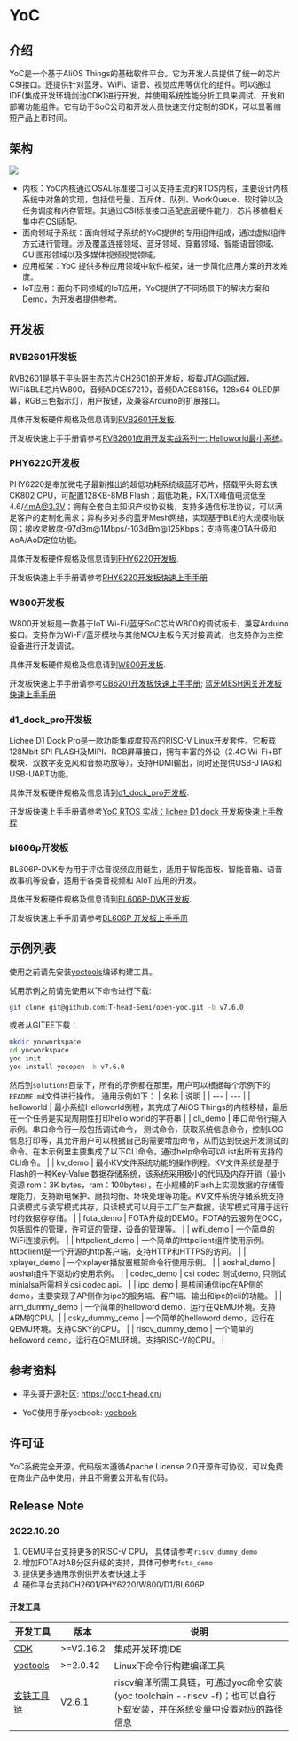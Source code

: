 # YoC

## 介绍

YoC是一个基于AliOS Things的基础软件平台。它为开发人员提供了统一的芯片CSI接口。还提供针对蓝牙、WiFi、语音、视觉应用等优化的组件。可以通过IDE(集成开发环境剑池CDK)进行开发，并使用系统性能分析工具来调试、开发和部署功能组件。它有助于SoC公司和开发人员快速交付定制的SDK，可以显著缩短产品上市时间。

## 架构

<img src="https://github.com/T-head-Semi/open-yoc/blob/v7.6.0/components/yocopen/yoc.png?raw=true">

- 内核：YoC内核通过OSAL标准接口可以支持主流的RTOS内核，主要设计内核系统中对象的实现，包括信号量、互斥体、队列、WorkQueue、软时钟以及任务调度和内存管理。其通过CSI标准接口适配底层硬件能力，芯片移植相关集中在CSI适配。
- 面向领域子系统：面向领域子系统的YoC提供的专用组件组成，通过虚拟组件方式进行管理。涉及覆盖连接领域、蓝牙领域、穿戴领域、智能语音领域、GUI图形领域以及多媒体视频视觉领域。
- 应用框架：YoC 提供多种应用领域中软件框架，进一步简化应用方案的开发难度。
- IoT应用：面向不同领域的IoT应用，YoC提供了不同场景下的解决方案和Demo，为开发者提供参考。

## 开发板

### RVB2601开发板

RVB2601是基于平头哥生态芯片CH2601的开发板，板载JTAG调试器，WiFi&BLE芯片W800，音频ADCES7210，音频DACES8156，128x64 OLED屏幕，RGB三色指示灯，用户按键，及兼容Arduino的扩展接口。

具体开发板硬件规格及信息请到[RVB2601开发板](https://occ.t-head.cn/vendor/detail/index?spm=a2cl5.14300867.0.0.681c1f9cxK233N&id=3886757103532519424&vendorId=3706716635429273600&module=4).

开发板快速上手手册请参考[RVB2601应用开发实战系列一: Helloworld最小系统](https://occ.t-head.cn/community/post/detail?spm=a2cl5.14300867.0.0.713b180fsACOZd&id=3887622217227972608)。

### PHY6220开发板

PHY6220是奉加微电子最新推出的超低功耗系统级蓝牙芯片，搭载平头哥玄铁CK802 CPU，可配置128KB-8MB Flash；超低功耗，RX/TX峰值电流低至4.6/4mA@3.3V；拥有全套自主知识产权协议栈，支持多通信标准协议，可以满足客户的定制化需求；异构多对多的蓝牙Mesh网络，实现基于BLE的大规模物联网；接收灵敏度-97dBm@1Mbps/-103dBm@125Kbps；支持高速OTA升级和AoA/AoD定位功能。

具体开发板硬件规格及信息请到[PHY6220开发板](https://occ.t-head.cn/vendor/detail/index?spm=a2cl5.26076654.0.0.75c9180fBd3xmo&id=3844141476569686016).

开发板快速上手手册请参考[PHY6220开发板快速上手手册](https://occ-oss-prod.oss-cn-hangzhou.aliyuncs.com/userFiles/3712904037927702528/resource/3712904037927702528hfGSSiepmB.pdf)


### W800开发板

W800开发板是一款基于IoT Wi-Fi/蓝牙SoC芯片W800的调试板卡，兼容Arduino接口。支持作为Wi-Fi/蓝牙模块与其他MCU主板今天对接调试，也支持作为主控设备进行开发调试。

具体开发板硬件规格及信息请到[W800开发板](https://occ.t-head.cn/vendor/detail/index?spm=a2cl5.26076654.0.0.47b8180fQDHEWX&id=3819785372310183936).

开发板快速上手手册请参考[CB6201开发板快速上手手册](https://occ-oss-prod.oss-cn-hangzhou.aliyuncs.com/userFiles/3717897501090217984/resource/371789750109021798416243697382898DSDaM3TmQ.pdf);
[蓝⽛MESH⽹关开发板快速上⼿⼿册](https://occ-oss-prod.oss-cn-hangzhou.aliyuncs.com/userFiles/3814675761722499072/resource/3814675761722499072/1636114574507/%E8%93%9D%E7%89%99MESH%E7%BD%91%E5%85%B3%E5%BC%80%E5%8F%91%E6%9D%BF%E5%BF%AB%E9%80%9F%E4%B8%8A%E6%89%8B%E6%89%8B%E5%86%8C.pdf)

### d1_dock_pro开发板

Lichee D1 Dock Pro是一款功能集成度较高的RISC-V Linux开发套件。它板载128Mbit SPI FLASH及MIPI、RGB屏幕接口，拥有丰富的外设（2.4G Wi-Fi+BT模块、双数字麦克风和音频功放等），支持HDMI输出，同时还提供USB-JTAG和USB-UART功能。

具体开发板硬件规格及信息请到[d1_dock_pro开发板](https://occ.t-head.cn/vendor/detail/index?spm=a2cl5.26076654.0.0.1c7f180fYWbuLz&id=4030046623349878784).

开发板快速上手手册请参考[YoC RTOS 实战：lichee D1 dock 开发板快速上手教程](https://occ.t-head.cn/community/post/detail?spm=a2cl5.26076654.0.0.6dea180f5EqKus&id=4035432797019185152)

### bl606p开发板

BL606P-DVK专为用于评估音视频应用诞生，适用于智能面板、智能音箱、语音故事机等设备，适用于各类音视频和 AIoT 应用的开发。

具体开发板硬件规格及信息请到[BL606P-DVK开发板](https://occ.t-head.cn/vendor/detail/index?spm=a2cl5.26076654.0.0.4112180fes3RoI&id=4105634631926222848).

开发板快速上手手册请参考[BL606P 开发板上手手册](https://occ.t-head.cn/community/post/detail?spm=a2cl5.27438731.0.0.4e28180fT0sZG1&id=4106009187719385088)


## 示例列表

使用之前请先安装[yoctools](https://yoc.docs.t-head.cn/yocbook/Chapter2-%E5%BF%AB%E9%80%9F%E4%B8%8A%E6%89%8B%E6%8C%87%E5%BC%95/YocTools.html)编译构建工具。

试用示例之前请先使用以下命令进行下载:

```bash
git clone git@github.com:T-head-Semi/open-yoc.git -b v7.6.0
```

或者从GITEE下载：
```bash
mkdir yocworkspace
cd yocworkspace
yoc init
yoc install yocopen -b v7.6.0
```

然后到`solutions`目录下，所有的示例都在那里，用户可以根据每个示例下的`README.md`文件进行操作。
通用示例如下：
| 名称 | 说明 |
| --- | --- |
| helloworld | 最小系统Helloworld例程，其完成了AliOS Things的内核移植，最后在一个任务是实现周期性打印hello world的字符串 | 
| cli_demo | 串口命令行输入示例。串口命令行一般包括调试命令， 测试命令，获取系统信息命令，控制LOG信息打印等，其允许用户可以根据自己的需要增加命令，从而达到快速开发测试的命令。在本示例里主要集成了以下CLI命令，通过help命令可以List出所有支持的CLI命令。 |
| kv_demo | 最小KV文件系统功能的操作例程。KV文件系统是基于Flash的一种Key-Value 数据存储系统，该系统采用极小的代码及内存开销（最小资源 rom：3K bytes，ram：100bytes），在小规模的Flash上实现数据的存储管理能力，支持断电保护、磨损均衡、坏块处理等功能。KV文件系统存储系统支持只读模式与读写模式共存，只读模式可以用于工厂生产数据，读写模式可用于运行时的数据存存储。 |
| fota_demo | FOTA升级的DEMO。FOTA的云服务在OCC，包括固件的管理，许可证的管理，设备的管理等。 |
| wifi_demo | 一个简单的WiFi连接示例。 |
| httpclient_demo | 一个简单的httpclient组件使用示例。httpclient是一个开源的http客户端，支持HTTP和HTTPS的访问。 |
| xplayer_demo | 一个xplayer播放器框架命令行使用示例。 |
| aoshal_demo | aoshal组件下驱动的使用示例。 |
| codec_demo | csi codec 测试demo, 只测试minialsa所需相关csi codec api。 |
| ipc_demo | 是核间通信ipc在AP侧的demo，主要实现了AP侧作为ipc的服务端、客户端、输出和ipc的cli的功能。 |
| arm_dummy_demo | 一个简单的helloword demo，运行在QEMU环境。支持ARM的CPU。|
| csky_dummy_demo | 一个简单的helloword demo，运行在QEMU环境。支持CSKY的CPU。 |
| riscv_dummy_demo | 一个简单的helloword demo，运行在QEMU环境。支持RISC-V的CPU。 |

## 参考资料

- 平头哥开源社区: https://occ.t-head.cn/

- YoC使用手册yocbook: [yocbook](https://yoc.docs.t-head.cn/yocbook/Chapter1-YoC%E6%A6%82%E8%BF%B0/)

## 许可证

YoC系统完全开源，代码版本遵循Apache License 2.0开源许可协议，可以免费在商业产品中使用，并且不需要公开私有代码。

## Release Note

### 2022.10.20
1. QEMU平台支持更多的RISC-V CPU， 具体请参考`riscv_dummy_demo`
2. 增加FOTA对AB分区升级的支持，具体可参考`fota_demo`
3. 提供更多通用示例供开发者快速上手
4. 硬件平台支持CH2601/PHY6220/W800/D1/BL606P
#### 开发工具
|开发工具|版本|说明|
| --- | --- | --- |
|[CDK](https://occ.t-head.cn/community/download?id=575997419775328256)|>=V2.16.2|集成开发环境IDE|
|[yoctools](https://yoc.docs.t-head.cn/yocbook/Chapter2-%E5%BF%AB%E9%80%9F%E4%B8%8A%E6%89%8B%E6%8C%87%E5%BC%95/YocTools.html)|>=2.0.42|Linux下命令行构建编译工具|
|[玄铁工具链](https://occ.t-head.cn/community/download?id=4090445921563774976)|V2.6.1|riscv编译所需工具链，可通过yoc命令安装(yoc toolchain --riscv -f)；也可以自行下载安装，并在系统变量中设置对应的路径信息|

